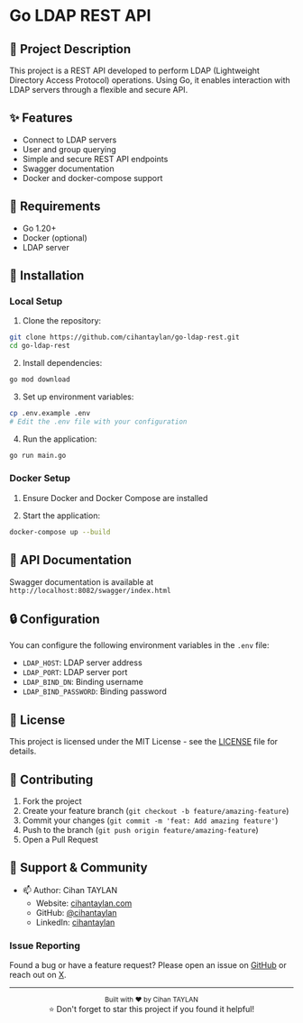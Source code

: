 # Go LDAP REST API

## 🌟 Project Description

This project is a REST API developed to perform LDAP (Lightweight Directory Access Protocol) operations. Using Go, it enables interaction with LDAP servers through a flexible and secure API.

## ✨ Features

- Connect to LDAP servers
- User and group querying
- Simple and secure REST API endpoints
- Swagger documentation
- Docker and docker-compose support

## 🚀 Requirements

- Go 1.20+
- Docker (optional)
- LDAP server

## 🔧 Installation

### Local Setup

1. Clone the repository:

```bash
git clone https://github.com/cihantaylan/go-ldap-rest.git
cd go-ldap-rest
```

2. Install dependencies:

```bash
go mod download
```

3. Set up environment variables:

```bash
cp .env.example .env
# Edit the .env file with your configuration
```

4. Run the application:

```bash
go run main.go
```

### Docker Setup

1. Ensure Docker and Docker Compose are installed

2. Start the application:

```bash
docker-compose up --build
```

## 📖 API Documentation

Swagger documentation is available at `http://localhost:8082/swagger/index.html`

## 🔒 Configuration

You can configure the following environment variables in the `.env` file:

- `LDAP_HOST`: LDAP server address
- `LDAP_PORT`: LDAP server port
- `LDAP_BIND_DN`: Binding username
- `LDAP_BIND_PASSWORD`: Binding password

## 📝 License

This project is licensed under the MIT License - see the [LICENSE](LICENSE) file for details.

## 🤝 Contributing

1. Fork the project
2. Create your feature branch (`git checkout -b feature/amazing-feature`)
3. Commit your changes (`git commit -m 'feat: Add amazing feature'`)
4. Push to the branch (`git push origin feature/amazing-feature`)
5. Open a Pull Request

## 💬 Support & Community

- 📫 Author: Cihan TAYLAN
  - Website: [cihantaylan.com](https://cihantaylan.com)
  - GitHub: [@cihantaylan](https://github.com/cihantaylan)
  - LinkedIn: [cihantaylan](https://www.linkedin.com/in/cihantaylan/)

### Issue Reporting

Found a bug or have a feature request? Please open an issue on [GitHub](https://github.com/cihanTAYLAN/grpc-boilerplate-realtime/issues) or reach out on [X](https://x.com/cihantaylan24).

---

<div align="center">
  <sub>Built with ❤️ by Cihan TAYLAN</sub>
  <br>
  ⭐ Don't forget to star this project if you found it helpful!
</div>
